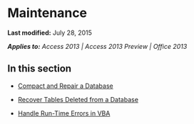 
# Maintenance

 **Last modified:** July 28, 2015

 _**Applies to:** Access 2013 | Access 2013 Preview | Office 2013_

## In this section


-  [Compact and Repair a Database](5ad4e6b1-abfd-3f89-5c80-9e41397a96e8.md)
    
-  [Recover Tables Deleted from a Database](4d370adb-741f-269d-8def-bccec1f335f1.md)
    
-  [Handle Run-Time Errors in VBA](4920479c-f597-bcff-dfd5-9ba5c34ee774.md)
    
